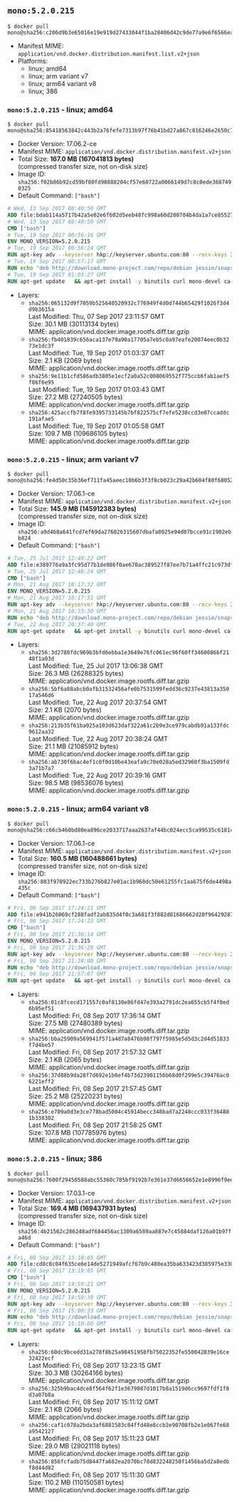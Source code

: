 ## `mono:5.2.0.215`

```console
$ docker pull mono@sha256:c206d9b3e65016e19e919d27433044f1ba28406d42c9de77a9e6f6566ea9a9bb
```

-	Manifest MIME: `application/vnd.docker.distribution.manifest.list.v2+json`
-	Platforms:
	-	linux; amd64
	-	linux; arm variant v7
	-	linux; arm64 variant v8
	-	linux; 386

### `mono:5.2.0.215` - linux; amd64

```console
$ docker pull mono@sha256:85418563842c443b2a76fefe7313b97f76b41bd27a867c816246e2650c7e44ed
```

-	Docker Version: 17.06.2-ce
-	Manifest MIME: `application/vnd.docker.distribution.manifest.v2+json`
-	Total Size: **167.0 MB (167041813 bytes)**  
	(compressed transfer size, not on-disk size)
-	Image ID: `sha256:f02b86b92cd59bf80fd90888204cf57e60722a0066149d7c8c0ede3687490325`
-	Default Command: `["bash"]`

```dockerfile
# Wed, 13 Sep 2017 08:40:50 GMT
ADD file:bdab114a5717b42a5e02e6f602d5eeb48fc998a60d200704b4da1a7ce8552775 in / 
# Wed, 13 Sep 2017 08:40:50 GMT
CMD ["bash"]
# Tue, 19 Sep 2017 00:56:16 GMT
ENV MONO_VERSION=5.2.0.215
# Tue, 19 Sep 2017 00:56:24 GMT
RUN apt-key adv --keyserver hkp://keyserver.ubuntu.com:80 --recv-keys 3FA7E0328081BFF6A14DA29AA6A19B38D3D831EF
# Tue, 19 Sep 2017 00:57:17 GMT
RUN echo "deb http://download.mono-project.com/repo/debian jessie/snapshots/$MONO_VERSION main" > /etc/apt/sources.list.d/mono-official.list   && apt-get update   && apt-get install -y mono-runtime   && rm -rf /var/lib/apt/lists/* /tmp/*
# Tue, 19 Sep 2017 01:03:27 GMT
RUN apt-get update   && apt-get install -y binutils curl mono-devel ca-certificates-mono fsharp mono-vbnc nuget referenceassemblies-pcl   && rm -rf /var/lib/apt/lists/* /tmp/*
```

-	Layers:
	-	`sha256:065132d9f7059b525640520932c776949f4d0d744b65429f1026f3d4d9b3615a`  
		Last Modified: Thu, 07 Sep 2017 23:11:57 GMT  
		Size: 30.1 MB (30113134 bytes)  
		MIME: application/vnd.docker.image.rootfs.diff.tar.gzip
	-	`sha256:fb401839c656aca137e79a90a17705a7eb5c0a97eafe20074eec0b3273e1dc3f`  
		Last Modified: Tue, 19 Sep 2017 01:03:37 GMT  
		Size: 2.1 KB (2069 bytes)  
		MIME: application/vnd.docker.image.rootfs.diff.tar.gzip
	-	`sha256:9e11b1cfd586adb3805e1ecf2a0a52c008069552f775ccb6fab1aef5f86f6e95`  
		Last Modified: Tue, 19 Sep 2017 01:03:43 GMT  
		Size: 27.2 MB (27240505 bytes)  
		MIME: application/vnd.docker.image.rootfs.diff.tar.gzip
	-	`sha256:425accfb7f8fe9395733145b7bf822575cf7efe5238ccd3e07ccaddc191afae5`  
		Last Modified: Tue, 19 Sep 2017 01:05:58 GMT  
		Size: 109.7 MB (109686105 bytes)  
		MIME: application/vnd.docker.image.rootfs.diff.tar.gzip

### `mono:5.2.0.215` - linux; arm variant v7

```console
$ docker pull mono@sha256:fe4d50c35b36ef711fa45aeec10b6b3f3f8cb023c29a42b604f80f68052d92d6
```

-	Docker Version: 17.06.1-ce
-	Manifest MIME: `application/vnd.docker.distribution.manifest.v2+json`
-	Total Size: **145.9 MB (145912383 bytes)**  
	(compressed transfer size, not on-disk size)
-	Image ID: `sha256:a9d468a641fcd7ef69da276026315607dbafa0025e94d07bcce91c1902ebb824`
-	Default Command: `["bash"]`

```dockerfile
# Tue, 25 Jul 2017 12:48:22 GMT
ADD file:e389776a9a3fc95d77b1de986f0ae670ac389527f87ee7b71a4ffc21c973dff0 in / 
# Tue, 25 Jul 2017 12:48:24 GMT
CMD ["bash"]
# Mon, 21 Aug 2017 18:17:32 GMT
ENV MONO_VERSION=5.2.0.215
# Mon, 21 Aug 2017 18:17:51 GMT
RUN apt-key adv --keyserver hkp://keyserver.ubuntu.com:80 --recv-keys 3FA7E0328081BFF6A14DA29AA6A19B38D3D831EF
# Mon, 21 Aug 2017 18:33:30 GMT
RUN echo "deb http://download.mono-project.com/repo/debian jessie/snapshots/$MONO_VERSION main" > /etc/apt/sources.list.d/mono-official.list   && apt-get update   && apt-get install -y mono-runtime   && rm -rf /var/lib/apt/lists/* /tmp/*
# Tue, 22 Aug 2017 20:37:40 GMT
RUN apt-get update   && apt-get install -y binutils curl mono-devel ca-certificates-mono fsharp mono-vbnc nuget referenceassemblies-pcl   && rm -rf /var/lib/apt/lists/* /tmp/*
```

-	Layers:
	-	`sha256:3d2780fdc969b3bfd6ebba1e3649e76fc061ec96f60ff3460086bf2148f1a03d`  
		Last Modified: Tue, 25 Jul 2017 13:06:38 GMT  
		Size: 26.3 MB (26288325 bytes)  
		MIME: application/vnd.docker.image.rootfs.diff.tar.gzip
	-	`sha256:5bf6a88abcb0afb31532456afe0b7531599fedd36c9237e43813a35017a546d6`  
		Last Modified: Tue, 22 Aug 2017 20:37:54 GMT  
		Size: 2.1 KB (2070 bytes)  
		MIME: application/vnd.docker.image.rootfs.diff.tar.gzip
	-	`sha256:213b35f61ba025a103d623daf322a61c2b9e3ce979cabdb91a133fdc9612aa32`  
		Last Modified: Tue, 22 Aug 2017 20:38:24 GMT  
		Size: 21.1 MB (21085912 bytes)  
		MIME: application/vnd.docker.image.rootfs.diff.tar.gzip
	-	`sha256:ab730f6bac4ef1c0f0d10be43eafa9c70e028a5ed32960f3ba1509fd3a71b7a7`  
		Last Modified: Tue, 22 Aug 2017 20:39:16 GMT  
		Size: 98.5 MB (98536076 bytes)  
		MIME: application/vnd.docker.image.rootfs.diff.tar.gzip

### `mono:5.2.0.215` - linux; arm64 variant v8

```console
$ docker pull mono@sha256:c66cb460bd80ea896ce2033717aaa2637af44bc024ecc5ca99535c6181c02c0e
```

-	Docker Version: 17.06.1-ce
-	Manifest MIME: `application/vnd.docker.distribution.manifest.v2+json`
-	Total Size: **160.5 MB (160488661 bytes)**  
	(compressed transfer size, not on-disk size)
-	Image ID: `sha256:803f978922ec733b276b827e01ac1b968dc50e61255fc1aa675f6de4498a435c`
-	Default Command: `["bash"]`

```dockerfile
# Fri, 08 Sep 2017 17:24:21 GMT
ADD file:e941b26069cf288fadf2ab835d4f0c3a681f3f882d81686662d20f9642928795 in / 
# Fri, 08 Sep 2017 17:24:22 GMT
CMD ["bash"]
# Fri, 08 Sep 2017 21:36:14 GMT
ENV MONO_VERSION=5.2.0.215
# Fri, 08 Sep 2017 21:36:20 GMT
RUN apt-key adv --keyserver hkp://keyserver.ubuntu.com:80 --recv-keys 3FA7E0328081BFF6A14DA29AA6A19B38D3D831EF
# Fri, 08 Sep 2017 21:38:00 GMT
RUN echo "deb http://download.mono-project.com/repo/debian jessie/snapshots/$MONO_VERSION main" > /etc/apt/sources.list.d/mono-official.list   && apt-get update   && apt-get install -y mono-runtime   && rm -rf /var/lib/apt/lists/* /tmp/*
# Fri, 08 Sep 2017 21:57:07 GMT
RUN apt-get update   && apt-get install -y binutils curl mono-devel ca-certificates-mono fsharp mono-vbnc nuget referenceassemblies-pcl   && rm -rf /var/lib/apt/lists/* /tmp/*
```

-	Layers:
	-	`sha256:01c8fcecd171557c0af8130e86fd47e393a2791dc2ea655cb5f4f0ed6b95ef51`  
		Last Modified: Fri, 08 Sep 2017 17:36:14 GMT  
		Size: 27.5 MB (27480389 bytes)  
		MIME: application/vnd.docker.image.rootfs.diff.tar.gzip
	-	`sha256:bba25909a569941f571a4d7a8476b98f797f5985e5d5d3c2d4d51833f7d4be57`  
		Last Modified: Fri, 08 Sep 2017 21:57:32 GMT  
		Size: 2.1 KB (2065 bytes)  
		MIME: application/vnd.docker.image.rootfs.diff.tar.gzip
	-	`sha256:37d88b9da28f7d692e1b6ef4b73d23901156b68d0f299e5c39476ac06221eff2`  
		Last Modified: Fri, 08 Sep 2017 21:57:45 GMT  
		Size: 25.2 MB (25220231 bytes)  
		MIME: application/vnd.docker.image.rootfs.diff.tar.gzip
	-	`sha256:e709a0d3e3ce778bad5004c45914becc348bad7a2248ccc033f364881b338302`  
		Last Modified: Fri, 08 Sep 2017 21:58:25 GMT  
		Size: 107.8 MB (107785976 bytes)  
		MIME: application/vnd.docker.image.rootfs.diff.tar.gzip

### `mono:5.2.0.215` - linux; 386

```console
$ docker pull mono@sha256:7600f29450588abc55360c785bf9192b7e361e37d6656652e1e8996f9eedc002
```

-	Docker Version: 17.03.1-ce
-	Manifest MIME: `application/vnd.docker.distribution.manifest.v2+json`
-	Total Size: **169.4 MB (169437931 bytes)**  
	(compressed transfer size, not on-disk size)
-	Image ID: `sha256:4b21562c286248adf684456ac1309a6589aa887e7c45884daf126a01b97fa46d`
-	Default Command: `["bash"]`

```dockerfile
# Fri, 08 Sep 2017 13:18:05 GMT
ADD file:cd8c8c04f635ce6e14de5271949afcf67b9c480ea35ba633423d385975e330ad in / 
# Fri, 08 Sep 2017 13:18:05 GMT
CMD ["bash"]
# Fri, 08 Sep 2017 14:59:21 GMT
ENV MONO_VERSION=5.2.0.215
# Fri, 08 Sep 2017 14:59:30 GMT
RUN apt-key adv --keyserver hkp://keyserver.ubuntu.com:80 --recv-keys 3FA7E0328081BFF6A14DA29AA6A19B38D3D831EF
# Fri, 08 Sep 2017 15:00:33 GMT
RUN echo "deb http://download.mono-project.com/repo/debian jessie/snapshots/$MONO_VERSION main" > /etc/apt/sources.list.d/mono-official.list   && apt-get update   && apt-get install -y mono-runtime   && rm -rf /var/lib/apt/lists/* /tmp/*
# Fri, 08 Sep 2017 15:10:00 GMT
RUN apt-get update   && apt-get install -y binutils curl mono-devel ca-certificates-mono fsharp mono-vbnc nuget referenceassemblies-pcl   && rm -rf /var/lib/apt/lists/* /tmp/*
```

-	Layers:
	-	`sha256:60dc9bcedd31a278f8b25a98451958fb75022352fe550042039e16ce32422ecf`  
		Last Modified: Fri, 08 Sep 2017 13:23:15 GMT  
		Size: 30.3 MB (30264166 bytes)  
		MIME: application/vnd.docker.image.rootfs.diff.tar.gzip
	-	`sha256:325b9bac4dce8f564f62f1e3679087d1017b8a1519d6cc9697fdf1f8d3a07b8a`  
		Last Modified: Fri, 08 Sep 2017 15:11:12 GMT  
		Size: 2.1 KB (2066 bytes)  
		MIME: application/vnd.docker.image.rootfs.diff.tar.gzip
	-	`sha256:caf1c078a2bda3af6881583c84ffd48e8ccb2e90708fb2e1e067fe68a9542127`  
		Last Modified: Fri, 08 Sep 2017 15:11:23 GMT  
		Size: 29.0 MB (29021118 bytes)  
		MIME: application/vnd.docker.image.rootfs.diff.tar.gzip
	-	`sha256:856fcfadb75d8447fa682ea2070bc78d832248250f1456ba5d2a8edbf8d44d82`  
		Last Modified: Fri, 08 Sep 2017 15:11:30 GMT  
		Size: 110.2 MB (110150581 bytes)  
		MIME: application/vnd.docker.image.rootfs.diff.tar.gzip

